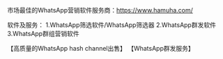 市场最佳的WhatsApp营销软件服务商：https://www.hamuha.com/

软件及服务：
1.WhatsApp筛选软件/WhatsApp筛选器
2.WhatsApp群发软件
3.WhatsApp群组营销软件

【高质量的WhatsApp hash channel出售】
【WhatsApp群发服务】
